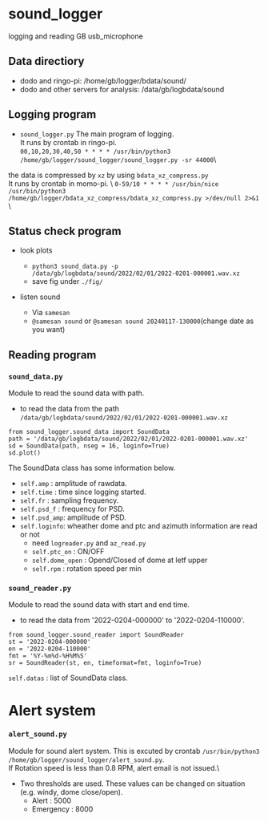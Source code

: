 sound_logger
===
logging and reading GB usb_microphone

## Data directiory
- dodo and ringo-pi:
    /home/gb/logger/bdata/sound/
- dodo and other servers for analysis:
    /data/gb/logbdata/sound

## Logging program
- `sound_logger.py`
The main program of logging. \
It runs by crontab in ringo-pi. \
`00,10,20,30,40,50 * * * * /usr/bin/python3 /home/gb/logger/sound_logger/sound_logger.py -sr 44000`\

the data is compressed by `xz` by using `bdata_xz_compress.py` \
It runs by crontab in momo-pi. \ 
`0-59/10 * * * * /usr/bin/nice /usr/bin/python3 /home/gb/logger/bdata_xz_compress/bdata_xz_compress.py >/dev/null 2>&1` \

## Status check program
- look plots
    - `python3 sound_data.py -p /data/gb/logbdata/sound/2022/02/01/2022-0201-000001.wav.xz`
    - save fig under `./fig/`

- listen sound
    - Via `samesan`
    - `@samesan sound` or `@samesan sound 20240117-130000`(change date as you want)

## Reading program
### `sound_data.py`
Module to read the sound data with path.

- to read the data from the path `/data/gb/logbdata/sound/2022/02/01/2022-0201-000001.wav.xz`
```
from sound_logger.sound_data import SoundData
path = '/data/gb/logbdata/sound/2022/02/01/2022-0201-000001.wav.xz'
sd = SoundData(path, nseg = 16, loginfo=True)
sd.plot()
```

The SoundData class has some information below.
- `self.amp`    : amplitude of rawdata.
- `self.time`   : time since logging started.
- `self.fr`     : sampling frequency.
- `self.psd_f`  : frequency for PSD.
- `self.psd_amp`: amplitude of PSD.
- `self.loginfo`: wheather dome and ptc and azimuth information are read or not
    - need `logreader.py` and `az_read.py`
    - `self.ptc_on`    : ON/OFF
    - `self.dome_open` : Opend/Closed of dome at letf upper
    - `self.rpm`       : rotation speed per min

### `sound_reader.py`
Module to read the sound data with start and end time.

- to read the data from '2022-0204-000000' to '2022-0204-110000'.
```
from sound_logger.sound_reader import SoundReader
st = '2022-0204-000000'
en = '2022-0204-110000'
fmt = '%Y-%m%d-%H%M%S'
sr = SoundReader(st, en, timeformat=fmt, loginfo=True)
```
`self.datas` : list of SoundData class.

# Alert system
### `alert_sound.py`
Module for sound alert system. This is excuted by crontab `/usr/bin/python3 /home/gb/logger/sound_logger/alert_sound.py`.\
If Rotation speed is less than 0.8 RPM, alert email is not issued.\
- Two thresholds are used. These values can be changed on situation (e.g. windy, dome close/open).
  - Alert : 5000
  - Emergency : 8000
